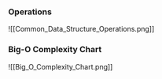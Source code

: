 
### Operations

![[Common_Data_Structure_Operations.png]]

### Big-O Complexity Chart

![[Big_O_Complexity_Chart.png]]
